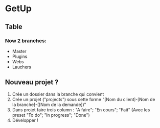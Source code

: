 # GetUp
Table  
-

### Now 2 branches:

- Master
- Plugins
- Webs
- Lauchers

Nouveau projet ?
-

1. Crée un dossier dans la branche qui convient
2. Crée un projet ("projects")  sous cette forme "[Nom du client]-[Nom de la branche]-([Nom de la demande])"
3. Dans projet faire trois column : "A faire"; "En cours"; "Fait" (Avec les preset "To do"; "In progress"; "Done")
4. Développer !
